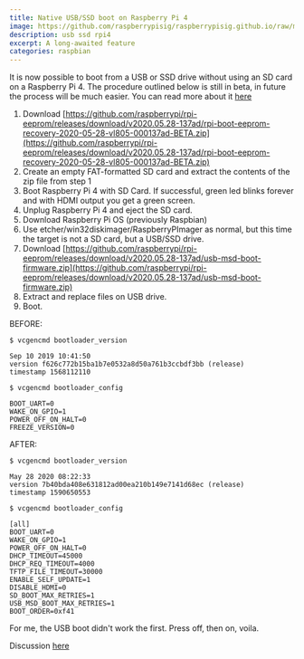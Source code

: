 ```yaml
---
title: Native USB/SSD boot on Raspberry Pi 4
image: https://github.com/raspberrypisig/raspberrypisig.github.io/raw/master/assets/images/rpieeprom.jpg
description: usb ssd rpi4
excerpt: A long-awaited feature
categories: raspbian
---
```


It is now possible to boot from a USB or SSD drive without using an SD card on a Raspberry Pi 4. The procedure outlined
below is still in beta, in future the process will be much easier. You can read more about it [here](https://github.com/raspberrypi/rpi-eeprom/releases/tag/v2020.05.28-137ad)


1. Download [https://github.com/raspberrypi/rpi-eeprom/releases/download/v2020.05.28-137ad/rpi-boot-eeprom-recovery-2020-05-28-vl805-000137ad-BETA.zip](https://github.com/raspberrypi/rpi-eeprom/releases/download/v2020.05.28-137ad/rpi-boot-eeprom-recovery-2020-05-28-vl805-000137ad-BETA.zip)
2. Create an empty FAT-formatted SD card and extract the contents of the zip file from step 1
3. Boot Raspberry Pi 4 with SD Card. If successful, green led blinks forever and with HDMI output you get a green screen. 
4. Unplug Raspberry Pi 4 and eject the SD card.
5. Download Raspberry Pi OS (previously Raspbian) 
5. Use etcher/win32diskimager/RaspberryPImager as normal, but this time the target is not a SD card, but a USB/SSD drive.
6. Download [https://github.com/raspberrypi/rpi-eeprom/releases/download/v2020.05.28-137ad/usb-msd-boot-firmware.zip](https://github.com/raspberrypi/rpi-eeprom/releases/download/v2020.05.28-137ad/usb-msd-boot-firmware.zip)
7. Extract and replace files on USB drive.
8. Boot.

BEFORE:

```text
$ vcgencmd bootloader_version 

Sep 10 2019 10:41:50
version f626c772b15ba1b7e0532a8d50a761b3ccbdf3bb (release)
timestamp 1568112110

$ vcgencmd bootloader_config

BOOT_UART=0
WAKE_ON_GPIO=1
POWER_OFF_ON_HALT=0
FREEZE_VERSION=0
```

AFTER:

```text
$ vcgencmd bootloader_version

May 28 2020 08:22:33
version 7b40bda408e631812ad00ea210b149e7141d68ec (release)
timestamp 1590650553

$ vcgencmd bootloader_config

[all]
BOOT_UART=0
WAKE_ON_GPIO=1
POWER_OFF_ON_HALT=0
DHCP_TIMEOUT=45000
DHCP_REQ_TIMEOUT=4000
TFTP_FILE_TIMEOUT=30000
ENABLE_SELF_UPDATE=1
DISABLE_HDMI=0
SD_BOOT_MAX_RETRIES=1
USB_MSD_BOOT_MAX_RETRIES=1
BOOT_ORDER=0xf41
```

For me, the USB boot didn't work the first. Press off, then on, voila.

Discussion [here](https://www.raspberrypi.org/forums/viewtopic.php?f=63&t=275187)

